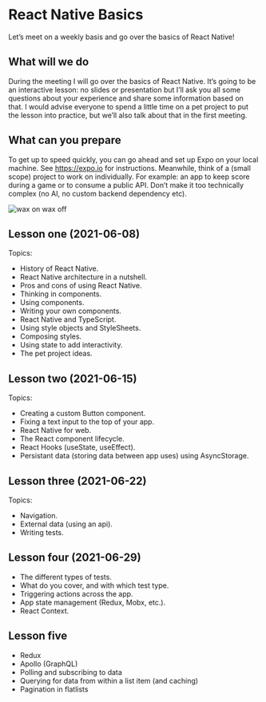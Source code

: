 # React Native Basics

Let’s meet on a weekly basis and go over the basics of React Native!

## What will we do

During the meeting I will go over the basics of React Native. It’s going to be an interactive lesson: no slides or presentation but I’ll ask you all some questions about your experience and share some information based on that. I would advise everyone to spend a little time on a pet project to put the lesson into practice, but we’ll also talk about that in the first meeting.

## What can you prepare

To get up to speed quickly, you can go ahead and set up Expo on your local machine. See https://expo.io for instructions.
Meanwhile, think of a (small scope) project to work on individually. For example: an app to keep score during a game or to consume a public API. Don’t make it too technically complex (no AI, no custom backend dependency etc).

![wax on wax off](https://media.giphy.com/media/J2xkAW1E8kvyE/giphy-downsized.gif)

## Lesson one (2021-06-08)

Topics:

- History of React Native.
- React Native architecture in a nutshell.
- Pros and cons of using React Native.
- Thinking in components.
- Using components.
- Writing your own components.
- React Native and TypeScript.
- Using style objects and StyleSheets.
- Composing styles.
- Using state to add interactivity.
- The pet project ideas.

## Lesson two (2021-06-15)

Topics:

- Creating a custom Button component.
- Fixing a text input to the top of your app.
- React Native for web.
- The React component lifecycle.
- React Hooks (useState, useEffect).
- Persistant data (storing data between app uses) using AsyncStorage.

## Lesson three (2021-06-22)

Topics:

- Navigation.
- External data (using an api).
- Writing tests.

## Lesson four (2021-06-29)

- The different types of tests.
- What do you cover, and with which test type.
- Triggering actions across the app.
- App state management (Redux, Mobx, etc.).
- React Context.

## Lesson five

- Redux
- Apollo (GraphQL)
- Polling and subscribing to data
- Querying for data from within a list item (and caching)
- Pagination in flatlists

